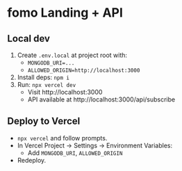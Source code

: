 # fomo Landing + API

## Local dev
1. Create `.env.local` at project root with:
   - `MONGODB_URI=...`
   - `ALLOWED_ORIGIN=http://localhost:3000`
2. Install deps: `npm i`
3. Run: `npx vercel dev`
   - Visit http://localhost:3000
   - API available at http://localhost:3000/api/subscribe

## Deploy to Vercel
- `npx vercel` and follow prompts.
- In Vercel Project → Settings → Environment Variables:
  - Add `MONGODB_URI`, `ALLOWED_ORIGIN`
- Redeploy.